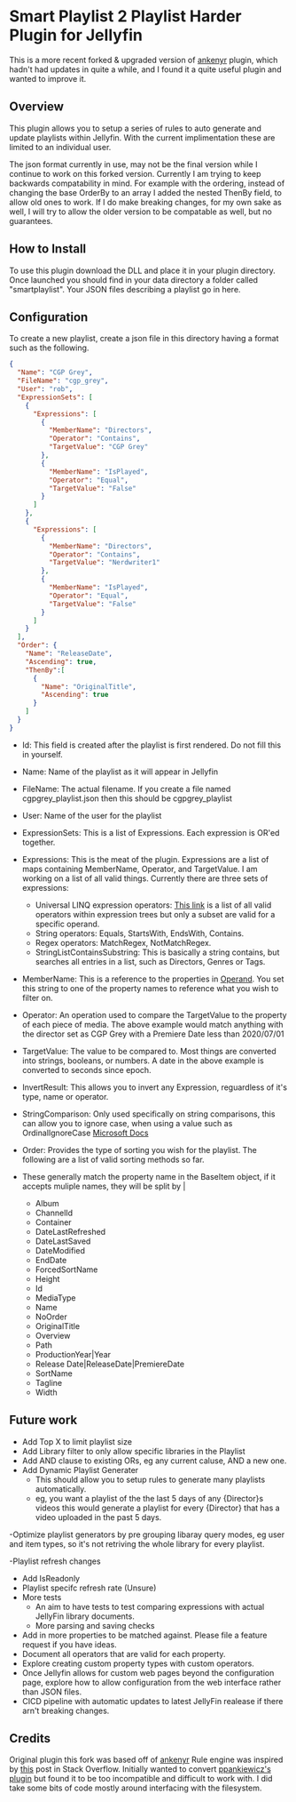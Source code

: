 # Smart Playlist 2 Playlist Harder Plugin for Jellyfin

This is a more recent forked & upgraded version of [ankenyr](https://github.com/ankenyr/jellyfin-smartplaylist-plugin) plugin, which hadn't had updates in quite a while, and I found it a quite useful plugin and wanted to improve it.


## Overview

This plugin allows you to setup a series of rules to auto generate and update playlists within Jellyfin.
With the current implimentation these are limited to an individual user.

The json format currently in use, may not be the final version while I continue to work on this forked version.
Currently I am trying to keep backwards compatability in mind. For example with the ordering, instead of changing the base OrderBy to an array I added the nested ThenBy field, to allow old ones to work.
If I do make breaking changes, for my own sake as well, I will try to allow the older version to be compatable as well, but no guarantees. 

## How to Install

To use this plugin download the DLL and place it in your plugin directory. Once launched you should find in your data directory a folder called "smartplaylist". Your JSON files describing a playlist go in here.

## Configuration

To create a new playlist, create a json file in this directory having a format such as the following.

```json
{
  "Name": "CGP Grey",
  "FileName": "cgp_grey",
  "User": "rob",
  "ExpressionSets": [
    {
      "Expressions": [
        {
          "MemberName": "Directors",
          "Operator": "Contains",
          "TargetValue": "CGP Grey"
        },
        {
          "MemberName": "IsPlayed",
          "Operator": "Equal",
          "TargetValue": "False"
        }
      ]
    },
    {
      "Expressions": [
        {
          "MemberName": "Directors",
          "Operator": "Contains",
          "TargetValue": "Nerdwriter1"
        },
        {
          "MemberName": "IsPlayed",
          "Operator": "Equal",
          "TargetValue": "False"
        }
      ]
    }
  ],
  "Order": {
    "Name": "ReleaseDate",
    "Ascending": true,
    "ThenBy":[
      {
        "Name": "OriginalTitle",
        "Ascending": true
      }
    ]
  }
}
```

- Id: This field is created after the playlist is first rendered. Do not fill this in yourself.
- Name: Name of the playlist as it will appear in Jellyfin
- FileName: The actual filename. If you create a file named cgpgrey_playlist.json then this should be cgpgrey_playlist
- User: Name of the user for the playlist
- ExpressionSets: This is a list of Expressions. Each expression is OR'ed together.
- Expressions: This is the meat of the plugin. Expressions are a list of maps containing MemberName, Operator, and TargetValue. I am working on a list of all valid things. Currently there are three sets of expressions:

  - Universal LINQ expression operators: [This link](https://docs.microsoft.com/en-us/dotnet/api/system.linq.expressions.expressiontype?redirectedfrom=MSDN&view=net-6.0) is a list of all valid operators within expression trees but only a subset are valid for a specific operand.
  - String operators: Equals, StartsWith, EndsWith, Contains.
  - Regex operators: MatchRegex, NotMatchRegex.
  - StringListContainsSubstring: This is basically a string contains, but searches all entries in a list, such as Directors, Genres or Tags.

- MemberName: This is a reference to the properties in [Operand](https://github.com/ankenyr/jellyfin-smartplaylist-plugin/blob/master/Jellyfin.Plugin.SmartPlaylist/QueryEngine/Operand.cs "Operand"). You set this string to one of the property names to reference what you wish to filter on.
- Operator: An operation used to compare the TargetValue to the property of each piece of media. The above example would match anything with the director set as CGP Grey with a Premiere Date less than 2020/07/01
- TargetValue: The value to be compared to. Most things are converted into strings, booleans, or numbers. A date in the above example is converted to seconds since epoch.
- InvertResult: This allows you to invert any Expression, reguardless of it's type, name or operator.
- StringComparison: Only used specifically on string comparisons, this can allow you to ignore case, when using a value such as OrdinalIgnoreCase [Microsoft Docs](https://learn.microsoft.com/en-us/dotnet/api/system.stringcomparer.ordinalignorecase?view=net-6.0)


- Order: Provides the type of sorting you wish for the playlist. The following are a list of valid sorting methods so far.
- These generally match the property name in the BaseItem object, if it accepts muliple names, they will  be split by |
  - Album
  - ChannelId
  - Container
  - DateLastRefreshed
  - DateLastSaved
  - DateModified
  - EndDate
  - ForcedSortName
  - Height
  - Id
  - MediaType
  - Name
  - NoOrder
  - OriginalTitle
  - Overview
  - Path
  - ProductionYear|Year
  - Release Date|ReleaseDate|PremiereDate
  - SortName
  - Tagline
  - Width

## Future work
- Add Top X to limit playlist size
- Add Library filter to only allow specific libraries in the Playlist
- Add AND clause to existing ORs, eg any current caluse, AND a new one.
- Add Dynamic Playlist Generater
  - This should allow you to setup rules to generate many playlists automatically.
  - eg, you want a playlist of the the last 5 days of any {Director}s videos
    this would generate a playlist for every {Director} that has a video uploaded in the past 5 days.

-Optimize playlist generators by pre grouping libaray query modes, eg user and item types, so it's not retriving the whole library for every playlist.

-Playlist refresh changes
  - Add IsReadonly
  - Playlist specifc refresh rate (Unsure)
- More tests
  - An aim to have tests to test comparing expressions with actual JellyFin library documents.
  - More parsing and saving checks
- Add in more properties to be matched against. Please file a feature request if you have ideas.
- Document all operators that are valid for each property.
- Explore creating custom property types with custom operators.
- Once Jellyfin allows for custom web pages beyond the configuration page, explore how to allow configuration from the web interface rather than JSON files.
- CICD pipeline with automatic updates to latest JellyFin realease if there arn't breaking changes.

## Credits

Original plugin this fork was based off of [ankenyr](https://github.com/ankenyr/jellyfin-smartplaylist-plugin)
Rule engine was inspired by [this](https://stackoverflow.com/questions/6488034/how-to-implement-a-rule-engine "this") post in Stack Overflow.
Initially wanted to convert [ppankiewicz's plugin](https://github.com/ppankiewicz/Emby.SmartPlaylist.Plugin "ppankiewicz's plugin") but found it to be too incompatible and difficult to work with. I did take some bits of code mostly around interfacing with the filesystem.
